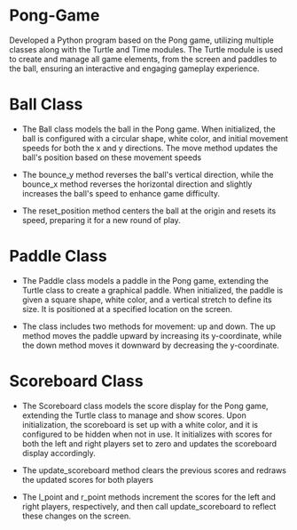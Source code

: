 # Pong-Game

Developed a Python program based on the Pong game, utilizing multiple classes along with the Turtle and Time modules. The Turtle module is used to create and manage all game elements, from the screen and paddles to the ball, ensuring an interactive and engaging gameplay experience.

# Ball Class
- The Ball class models the ball in the Pong game. When initialized, the ball is configured with a circular shape, white color, and initial movement speeds for both the x and y directions. The move method updates the ball's position based on these movement speeds

- The bounce_y method reverses the ball's vertical direction, while the bounce_x method reverses the horizontal direction and slightly increases the ball's speed to enhance game difficulty.

- The reset_position method centers the ball at the origin and resets its speed, preparing it for a new round of play.

# Paddle Class
- The Paddle class models a paddle in the Pong game, extending the Turtle class to create a graphical paddle. When initialized, the paddle is given a square shape, white color, and a vertical stretch to define its size. It is positioned at a specified location on the screen.

- The class includes two methods for movement: up and down. The up method moves the paddle upward by increasing its y-coordinate, while the down method moves it downward by decreasing the y-coordinate.

# Scoreboard Class
- The Scoreboard class models the score display for the Pong game, extending the Turtle class to manage and show scores. Upon initialization, the scoreboard is set up with a white color, and it is configured to be hidden when not in use. It initializes with scores for both the left and right players set to zero and updates the scoreboard display accordingly.

- The update_scoreboard method clears the previous scores and redraws the updated scores for both players

- The l_point and r_point methods increment the scores for the left and right players, respectively, and then call update_scoreboard to reflect these changes on the screen.

